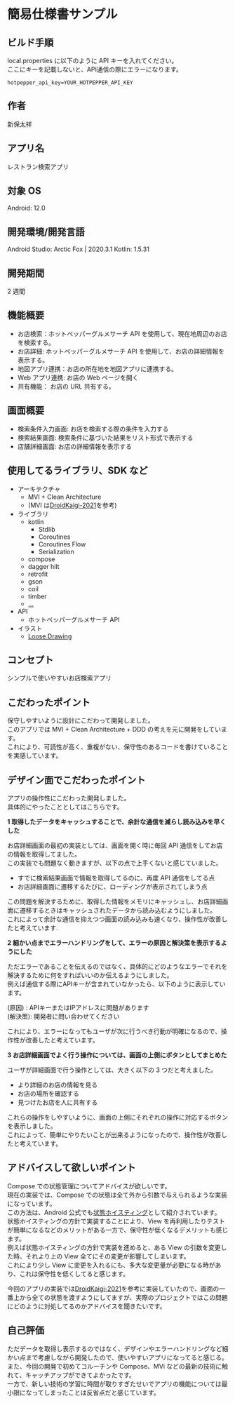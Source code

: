 # 簡易仕様書サンプル

## ビルド手順

local.properties に以下のように API キーを入れてください。  
ここにキーを記載しないと、API通信の際にエラーになります。  

```local.properties
hotpepper_api_key=YOUR_HOTPEPPER_API_KEY
```

## 作者

新保太祥

## アプリ名

レストラン検索アプリ

## 対象 OS

Android: 12.0

## 開発環境/開発言語

Android Studio: Arctic Fox | 2020.3.1
Kotlin: 1.5.31

## 開発期間

2 週間

## 機能概要

- お店検索：ホットペッパーグルメサーチ API を使用して、現在地周辺のお店を検索する。
- お店詳細: ホットペッパーグルメサーチ API を使用して、お店の詳細情報を表示する。
- 地図アプリ連携：お店の所在地を地図アプリに連携する。
- Web アプリ連携: お店の Web ページを開く
- 共有機能： お店の URL 共有する。

## 画面概要

- 検索条件入力画面: お店を検索する際の条件を入力する
- 検索結果画面: 検索条件に基づいた結果をリスト形式で表示する
- 店舗詳細画面: お店の詳細情報を表示する

## 使用してるライブラリ、SDK など

- アーキテクチャ
  - MVI + Clean Architecture
  - (MVI は[DroidKaigi-2021](https://github.com/DroidKaigi/conference-app-2021)を参考)
- ライブラリ
  - kotlin
    - Stdlib
    - Coroutines
    - Coroutines Flow
    - Serialization
  - compose
  - dagger hilt
  - retrofit
  - gson
  - coil
  - timber
  - [...](https://github.com/aaazlkm/SearchRestaurantApp/blob/develop/gradle/common.gradle#L55-L101)
- API
  - ホットペッパーグルメサーチ API
- イラスト
  - [Loose Drawing](https://loosedrawing.com/)

## コンセプト

シンプルで使いやすいお店検索アプリ

## こだわったポイント

保守しやすいように設計にこだわって開発しました。  
このアプリでは MVI + Clean Architecture + DDD の考えを元に開発をしています。    
これにより、可読性が高く、重複がない、保守性のあるコードを書けていることを実感しています。    

## デザイン面でこだわったポイント

アプリの操作性にこだわった開発しました。    
具体的にやったこととしてはこちらです。  

**1 取得したデータをキャッシュすることで、余計な通信を減らし読み込みを早くした**

お店詳細画面の最初の実装としては、画面を開く時に毎回 API 通信をしてお店の情報を取得してました。   
この実装でも問題なく動きますが、以下の点で上手くないと感じていました。  

- すでに検索結果画面で情報を取得してるのに、再度 API 通信をしてる点
- お店詳細画面に遷移するたびに、ローディングが表示されてしまう点

この問題を解決するために、取得した情報をメモリにキャッシュし、お店詳細画面に遷移するときはキャッシュされたデータから読み込むようにしました。  
これによって余計な通信を抑えつつ画面の読み込みも速くなり、操作性が改善したと考えています. 

**2 細かい点までエラーハンドリングをして、エラーの原因と解決策を表示するようにした**

ただエラーであることを伝えるのではなく、具体的にどのようなエラーでそれを解決するために何をすればいいのか伝えるようにしました。  
例えば通信する際にAPIキーが含まれていなかったら、以下のように表示しています。  

(原因)  : APIキーまたはIPアドレスに問題があります  
(解決策): 開発者に問い合わせてください  

これにより、エラーになってもユーザが次に行うべき行動が明確になるので、操作性が改善したと考えています。  

**3 お店詳細画面でよく行う操作については、画面の上側にボタンとしてまとめた**

ユーザが詳細画面で行う操作としては、大きく以下の 3 つだと考えました。  

- より詳細のお店の情報を見る
- お店の場所を確認する
- 見つけたお店を人に共有する

これらの操作をしやすいように、画面の上側にそれぞれの操作に対応するボタンを表示しました。  
これによって、簡単にやりたいことが出来るようになったので、操作性が改善したと考えています。  

## アドバイスして欲しいポイント

Compose での状態管理についてアドバイスが欲しいです。  
現在の実装では、Compose での状態は全て外から引数で与えられるような実装になっています。  
この方法は、Android 公式でも[状態ホイスティング](https://developer.android.com/jetpack/compose/state?hl=ja#state-hoisting)として紹介されています。  
状態ホイスティングの方針で実装することにより、View を再利用したりテストが簡単になるなどのメリットがある一方で、保守性が低くなるデメリットも感じます。  
例えば状態ホイスティングの方針で実装を進めると、ある View の引数を変更した時、それより上の View 全てにその変更が影響してしまいます。  
これにより少し View に変更を入れるにも、多大な変更量が必要になる時があり、これは保守性を低くしてると感じます。  

今回のアプリの実装では[DroidKaigi-2021](https://github.com/DroidKaigi/conference-app-2021)を参考に実装していたので、画面の一番上から全ての状態を渡すようにしてますが、実際のプロジェクトではこの問題にどのように対処してるのかアドバイスを聞きたいです。  

## 自己評価

ただデータを取得し表示するのではなく、デザインやエラーハンドリングなど細かい点まで考慮しながら開発したので、使いやすいアプリになってると感じる。  
また、今回の開発で初めてコルーチンや Compose、MVi などの最新の技術に触れて、キャッチアップができてよかったです。  
一方で、新しい技術の学習に時間が取りすぎたせいでアプリの機能については最小限になってしまったことは反省点だと感じています。  
